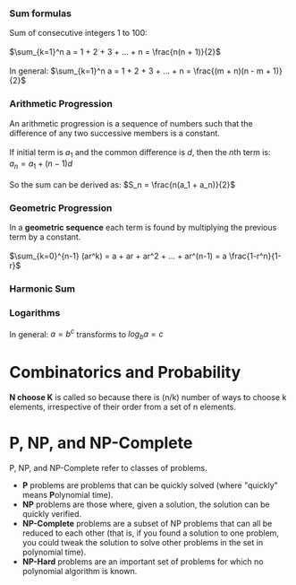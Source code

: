 ### Sum formulas
Sum of consecutive integers 1 to 100:<br><br>
$\sum_{k=1}^n a = 1 + 2 + 3 + ... + n = \frac{n(n + 1)}{2}$<br><br>
In general: $\sum_{k=1}^n a = 1 + 2 + 3 + ... + n = \frac{(m + n)(n - m + 1)}{2}$

### Arithmetic Progression
An arithmetic progression is a sequence of numbers such that the difference of any two successive members is a constant. <br><br>
If initial term is $a_1$ and the common difference is $d$, then the $n$th term is:<br>
$a_n = a_1 + (n-1)d$<br><br>
So the sum can be derived as: $S_n = \frac{n(a_1 + a_n)}{2}$

### Geometric Progression
In a **geometric sequence** each term is found by multiplying the previous term by a constant. <br><br>
$\sum_{k=0}^{n-1} (ar^k) = a + ar + ar^2 + ... + ar^(n-1) = a \frac{1-r^n}{1-r}$

### Harmonic Sum

### Logarithms
In general: $a = b^c$ transforms to $log_b{a} = c$

# Combinatorics and Probability
**N choose K** is called so because there is (n/k) number of ways to choose k elements, irrespective of their order from a set of n elements.

# P, NP, and NP-Complete
P, NP, and NP-Complete refer to classes of problems. 
- **P** problems are problems that can be quickly solved (where "quickly" means **P**olynomial time). 
- **NP** problems are those where, given a solution, the solution can be quickly verified. 
- **NP-Complete** problems are a subset of NP problems that can all be reduced to each other (that is, if you found a solution to one problem, you could tweak the solution to solve other problems in the set in polynomial time). 
- **NP-Hard** problems are an important set of problems for
which no polynomial algorithm is known.
